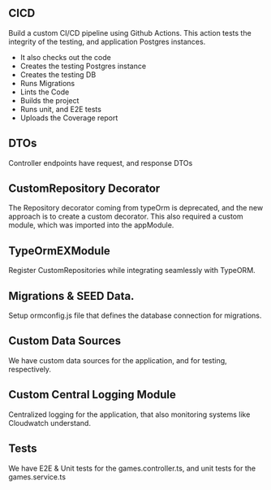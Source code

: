 <!--
Describe implementation below.

Feel free to add any relevant info on what packages you may have added, the directory structure you chose, the tests you added etc. Is there anything you would have done differently with more time and or resources?
-->
## CICD
Build a custom CI/CD pipeline using Github Actions.
This action tests the integrity of the testing, and application Postgres instances.
- It also checks out the code
- Creates the testing Postgres instance
- Creates the testing DB
- Runs Migrations
- Lints the Code
- Builds the project
- Runs unit, and E2E tests
- Uploads the Coverage report

## DTOs 
Controller endpoints have request, and response DTOs

## CustomRepository Decorator
The Repository decorator coming from typeOrm is deprecated, and the new approach is to create a custom decorator. 
This also required a custom module, which was imported into the appModule. 

## TypeOrmEXModule
Register CustomRepositories while integrating seamlessly with TypeORM.  

## Migrations & SEED Data. 
Setup ormconfig.js file that defines the database connection for migrations.

## Custom Data Sources
We have custom data sources for the application, and for testing, respectively.

## Custom Central Logging Module
Centralized logging for the application, that also monitoring systems like Cloudwatch understand.

## Tests
We have E2E & Unit tests for the games.controller.ts, and unit tests for the games.service.ts

